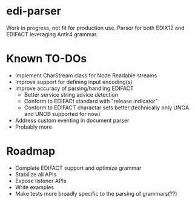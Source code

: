 # edi-parser

Work in progress, not fit for production use. Parser for both EDIX12 and EDIFACT leveraging Antlr4 grammar.

# Known TO-DOs

- Implement CharStream class for Node Readable streams
- Improve support for defining input encoding(s)
- Improve accuracy of parsing/handling EDIFACT
  - Better service string advice detection
  - Conform to EDIFACt standard with "release indicator"
  - Conform to EDIFACT charactar sets better (technically only UNOA and UNOB supported for now)
- Address custom eventing in document parser
- Probably more

# Roadmap
- Complete EDIFACT support and optimize grammar
- Stabilize all APIs
- Expose listener APIs
- Write examples
- Make tests more broadly specific to the parsing of grammars(??)
